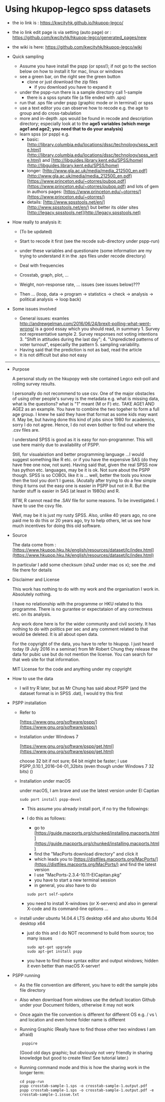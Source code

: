 # Using hkupop-legco spss datasets

* the io link is : https://kwcityhk.github.io/hkupop-legco/
* the io link edit page is via setting (auto page) or : https://github.com/kwcityhk/hkupop-legco/generated_pages/new
* the wiki is here: https://github.com/kwcityhk/hkupop-legco/wiki

* Quick sampling

    - Assume you have install the pspp (or spss!); if not go to the section below on how to install it for mac, linux or windows
    - see a green bar, on the right see the green button
        - clone or just download the zip files
            - if you download you have to expand it
    - under the pspp-run there is a sample directory call 1-sample
        - there is a spss synatx file (a file ended with .sps)
    - run that .sps file under pspp (graphic mode or in terminal) or spss
    - use a text editor you can observe how to recode e.g. the age to group and do cross-tabulation
    - more and in-depth .sps would be found in recode and description directory; 
        especially look at to the **age5 variables (which merge age1 and age2; you need that to do your analysis)**
    - learn spss (or pspp) e.g. 
        - basic:    [http://library.columbia.edu/locations/dssc/technology/spss_write.html](http://library.columbia.edu/locations/dssc/technology/spss_write.html) and
                    [http://libguides.library.kent.edu/SPSS/home](http://libguides.library.kent.edu/SPSS/home)
        - longer:   [http://www.gla.ac.uk/media/media_212500_en.pdf](http://www.gla.ac.uk/media/media_212500_en.pdf)
                    [https://www.princeton.edu/~otorres/pubop.pdf](https://www.princeton.edu/~otorres/pubop.pdf)
                    and lots of gem in authors pages: [https://www.princeton.edu/~otorres/](https://www.princeton.edu/~otorres/)
        - details:  [http://www.spsstools.net/en/](http://www.spsstools.net/en/)
                    but better its older sites 
                    [http://legacy.spsstools.net](http://legacy.spsstools.net)

* How really to analysis it:

    - (To be updated)
    - Start to recode it first (see the recode sub-directory under pspp-run)
    - under these variables and questionaire (some information are my trying to understand it in the .sps files under recode directory)

    - Deal with frequencies
    - Crosstab, graph, plot, ...
    - Weight, non-response rate, ... issues (see issues below)??? 

    - Then ... (loop, data -> program -> statistics -> check -> analysis -> political analysis -> loop back)

* Some issues involved

    - General issues: examles http://andrewgelman.com/2016/06/24/brexit-polling-what-went-wrong/ is a good essay which you should read, in summary
            1. Survey not representative sample 
            2. Survey responses not voting intentions
            3. "Shift in attitudes during the last day";
            4. "Unpredicted patterns of voter turnout", especailly the pattern
            5. sampling variability. 
    - Having said that the prediction is not as bad, read the article
    - It is not difficult but also not easy


------------------------------------------------------------

* Purpose

    A personal study on the hkupopy web site contained Legco exit-poll and rolling survey results.

    I personally do not recommend to use csv.  One of the major obstacles of using other people's survey is the metadata e.g. what is missing data, what is the questions? what is "1" meant (M or F) etc.  TAKE AGE1 AND AGE2 as an example.  You have to combine the two togeher to form a full age group.  I knew he said they have that format as some kids may want it.  May be, but having done this kind of jobs since 1980 for academics, sorry I do not agree.  Hence, I do not even bother to find out where the .csv files are. 

    I understand SPSS is good as it is easy for non-programmer.  This will use here mainly due to availability of PSPP. 

    Still, for visualaistion and better programming language ...I would suggest something like R etc. or if you have the expensive SAS (do they have free one now, not sure).  Having said that, given the real SPSS now has python etc. languages, may be it is ok.  Not sure about the PSPP though.  SPSS is so COBOL like it is ... well, better the tools you know then the tool you don't I guess.  (Acutally after trying to do a few simple thing it turns out the easy one is easier in PSPP but not in R.  But the harder stuff is easier in SAS (at least in 1980s) and R.  
    
    BTW, R cannot read the .SAV file for some reasons.  To be investigated.  I have to use the csvy file.  

    Well, may be it is just my rusty SPSS.  Also, unlike 40 years ago, no one paid me to do this or 20 years ago, try to help others, let us see how much incentives for doing this old software.  

* Source

    The data come from : [https://www.hkupop.hku.hk/english/resources/dataset/lc/index.html](https://www.hkupop.hku.hk/english/resources/dataset/lc/index.html)

    In particular I add some checksum (sha2 under mac os x); see the .md file there for details

* Disclaimer and License

    This work has nothing to do with my work and the organisation I work in.  Absolutely nothing.

    I have no relationship with the programme or HKU related to this programme.  There is no gurantee or expectataion of any correctness etc. on its analysis.

    Any work done here is for the wider community and civil society.  It has nothing to do with politics per sec and any comment related to that would be deleted.  It is all about open data.

    For the copyright of the data, you have to refer to hkupop.  I just heard today (9 July 2016 in a seminar) from Mr Robert Chung they release the data for pubic use but do not mention the license.  You can search for that web site for that information.

    MIT License for the code and anything under my copyright

* How to use the data

    -   I will try R later, but as Mr Chung has said about PSPP (and the dataset format is in SPSS .dat), I would try this first

* PSPP installation

    -   Refer to

        [https://www.gnu.org/software/pspp/](https://www.gnu.org/software/pspp/)
		
	-	Installation under Windows 7
	
		[https://www.gnu.org/software/pspp/get.html](https://www.gnu.org/software/pspp/get.html)
		
		choose 32 bit if not sure;  64 bit might be faster; I use PSPP_0.10.1_2016-04-01_32bits (even though under Windows 7 32 bits) ()
		

    -   Installation under macOS

        under macOS, I am brave and use the latest version under El Captian 

        ```
        sudo port install pspp-devel
        ```

        - This assume you already install port, if no try the followings:
        - I do this as follows: 
            - go to [https://guide.macports.org/chunked/installing.macports.html](https://guide.macports.org/chunked/installing.macports.html)
            - find the "MacPorts download directory" and click it
            - which leads you to [https://distfiles.macports.org/MacPorts/](https://distfiles.macports.org/MacPorts/) and find the latest version
            - I use "MacPorts-2.3.4-10.11-ElCapitan.pkg"
            - you have to start a new terminal session
            - in general, you also have to do

            ```
            sudo port self-update
            ```

        - you need to install X-windows (or X-servers) and also in general X-code and its command-line options ...

    -   install under ubuntu 14.04.4 LTS desktop x64 and also ubuntu 16.04 desktop x64

		- just do this and I do NOT recommend to build from source; too many issues
	
			```
			sudo apt-get upgrade
			sudo apt-get install pspp
			```
		
		- you have to find those syntax editor and output windows; 
			hidden it even better than macOS X-server!
	
* PSPP running	

    -   As the file convention are different, you have to edit the sample jobs file directory
	
	-	Also when download from windows use the default location Github under your Document folders, otherwise it may not work
	
	-	Once again the file convention is different for different OS e.g. / vs \ and location and even home folder name is different

    -   Running Graphic (Really have to find those other two windows I am afraid)

        ```
         psppire
        ```

         (Good old days graphic; but obviously not very friendly in sharing knowledge but good to create files! See tutorial later.)

    -   Running command mode and this is how the sharing work in the longer term:

        ```
        cd pspp-run
        pspp crosstab-sample-1.sps -o crosstab-sample-1.output.pdf
        pspp crosstab-sample-1.sps -o crosstab-sample-1.output.pdf -e crosstab-sample-1.issue.txt
    
        ```

        



